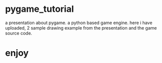 # pygame_tutorial
a presentation about pygame.
a python based game engine.
here i have uploaded, 2 sample drawing example from the presentation and 
the game source code.
# enjoy

